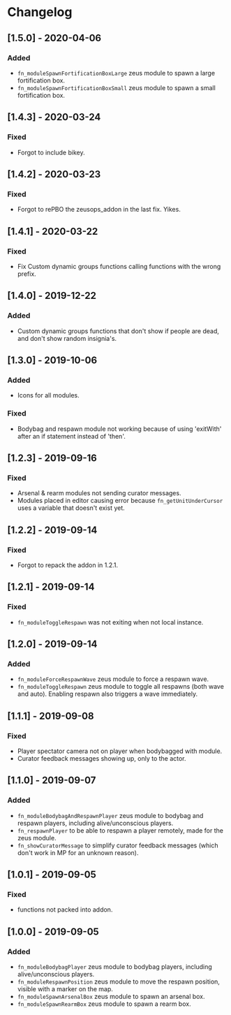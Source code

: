 # Changelog

## [1.5.0] - 2020-04-06
### Added
- `fn_moduleSpawnFortificationBoxLarge` zeus module to spawn a large fortification box.
- `fn_moduleSpawnFortificationBoxSmall` zeus module to spawn a small fortification box.

## [1.4.3] - 2020-03-24
### Fixed
- Forgot to include bikey.

## [1.4.2] - 2020-03-23
### Fixed
- Forgot to rePBO the zeusops_addon in the last fix. Yikes.

## [1.4.1] - 2020-03-22
### Fixed
- Fix Custom dynamic groups functions calling functions with the wrong prefix.

## [1.4.0] - 2019-12-22
### Added
- Custom dynamic groups functions that don't show if people are dead, and don't show random insignia's.

## [1.3.0] - 2019-10-06
### Added
- Icons for all modules.

### Fixed
- Bodybag and respawn module not working because of using 'exitWith' after an if statement instead of 'then'.

## [1.2.3] - 2019-09-16
### Fixed
- Arsenal & rearm modules not sending curator messages.
- Modules placed in editor causing error because `fn_getUnitUnderCursor` uses a variable that doesn't exist yet.

## [1.2.2] - 2019-09-14
### Fixed
- Forgot to repack the addon in 1.2.1.

## [1.2.1] - 2019-09-14
### Fixed
- `fn_moduleToggleRespawn` was not exiting when not local instance.

## [1.2.0] - 2019-09-14
### Added
- `fn_moduleForceRespawnWave` zeus module to force a respawn wave.
- `fn_moduleToggleRespawn` zeus module to toggle all respawns (both wave and auto). Enabling respawn also triggers a wave immediately.

## [1.1.1] - 2019-09-08
### Fixed
- Player spectator camera not on player when bodybagged with module.
- Curator feedback messages showing up, only to the actor.

## [1.1.0] - 2019-09-07
### Added
- `fn_moduleBodybagAndRespawnPlayer` zeus module to bodybag and respawn players, including alive/unconscious players.
- `fn_respawnPlayer` to be able to respawn a player remotely, made for the zeus module.
- `fn_showCuratorMessage` to  simplify curator feedback messages (which don't work in MP for an unknown reason).

## [1.0.1] - 2019-09-05
### Fixed
- functions not packed into addon.

## [1.0.0] - 2019-09-05
### Added
- `fn_moduleBodybagPlayer` zeus module to bodybag players, including alive/unconscious players.
- `fn_moduleRespawnPosition` zeus module to move the respawn position, visible with a marker on the map.
- `fn_moduleSpawnArsenalBox` zeus module to spawn an arsenal box.
- `fn_moduleSpawnRearmBox` zeus module to spawn a rearm box.
